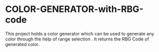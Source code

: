 # COLOR-GENERATOR-with-RBG-code
This project holds a color generator which can be used to generate any color through the help of range selection . It returns the RBG Code of generated color.
